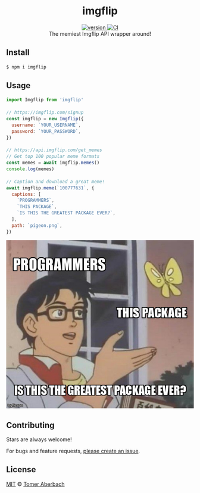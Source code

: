 <h1 align="center">
  imgflip
</h1>

<div align="center">
  <a href="https://npmjs.org/package/imgflip">
    <img src="https://badgen.net/npm/v/imgflip" alt="version" />
  </a>
  <a href="https://github.com/TomerAberbach/imgflip/actions">
    <img src="https://github.com/TomerAberbach/imgflip/workflows/CI/badge.svg" alt="CI" />
  </a>
</div>

<div align="center">
  The memiest Imgflip API wrapper around!
</div>

## Install

```sh
$ npm i imgflip
```

## Usage

```js
import Imgflip from 'imgflip'

// https://imgflip.com/signup
const imgflip = new Imgflip({
  username: `YOUR_USERNAME`,
  password: `YOUR_PASSWORD`,
})

// https://api.imgflip.com/get_memes
// Get top 100 popular meme formats
const memes = await imgflip.memes()
console.log(memes)

// Caption and download a great meme!
await imgflip.meme(`100777631`, {
  captions: [
    `PROGRAMMERS`,
    `THIS PACKAGE`,
    `IS THIS THE GREATEST PACKAGE EVER?`,
  ],
  path: `pigeon.png`,
})
```

![](./pigeon.png)

## Contributing

Stars are always welcome!

For bugs and feature requests,
[please create an issue](https://github.com/TomerAberbach/imgflip/issues/new).

## License

[MIT](https://github.com/TomerAberbach/imgflip/blob/main/license) ©
[Tomer Aberbach](https://github.com/TomerAberbach)
